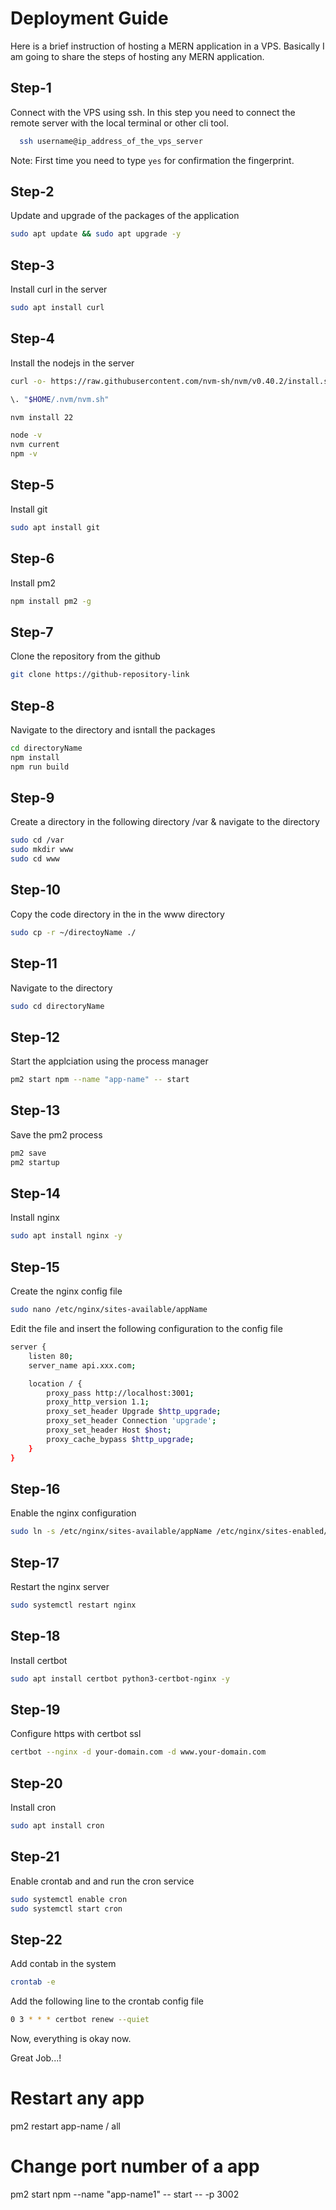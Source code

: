 # Deployment Guide
Here is a brief instruction of hosting a MERN application in a VPS. Basically I am going to share the steps of hosting any MERN application. 

## Step-1
Connect with the VPS using ssh. In this step you need to connect the remote server with the local terminal or other cli tool.

```bash
  ssh username@ip_address_of_the_vps_server
```
Note: First time you need to type `yes` for confirmation the fingerprint. 

## Step-2
Update and upgrade of the packages of the application
```bash
sudo apt update && sudo apt upgrade -y
```

## Step-3
Install curl in the server 
```bash
sudo apt install curl
```

## Step-4
Install the nodejs in the server 
```bash
curl -o- https://raw.githubusercontent.com/nvm-sh/nvm/v0.40.2/install.sh | bash

\. "$HOME/.nvm/nvm.sh"

nvm install 22

node -v
nvm current
npm -v
```

## Step-5 
Install git 
```bash
sudo apt install git 
```

## Step-6 
Install pm2
```bash
npm install pm2 -g
```

## Step-7
Clone the repository from the github 
```bash
git clone https://github-repository-link 
```

## Step-8
Navigate to the directory and isntall the packages
```bash
cd directoryName
npm install 
npm run build
```

## Step-9
Create a directory in the following directory /var & navigate to the directory 
```bash
sudo cd /var
sudo mkdir www
sudo cd www
```

## Step-10
Copy the code directory in the in the www directory 
```bash
sudo cp -r ~/directoyName ./
```

## Step-11
Navigate to the directory 
```bash
sudo cd directoryName
```

## Step-12
Start the applciation using the process manager
```bash
pm2 start npm --name "app-name" -- start

```

## Step-13
Save the pm2 process 
```bash
pm2 save
pm2 startup
```
## Step-14
Install nginx
```bash
sudo apt install nginx -y
```

## Step-15
Create the nginx config file
```bash
sudo nano /etc/nginx/sites-available/appName 
```
Edit the file and insert the following configuration to the config file
```bash
server {
    listen 80;
    server_name api.xxx.com;

    location / {
        proxy_pass http://localhost:3001;
        proxy_http_version 1.1;
        proxy_set_header Upgrade $http_upgrade;
        proxy_set_header Connection 'upgrade';
        proxy_set_header Host $host;
        proxy_cache_bypass $http_upgrade;
    }
}
```

## Step-16
Enable the nginx configuration
```bash
sudo ln -s /etc/nginx/sites-available/appName /etc/nginx/sites-enabled/
```

## Step-17
Restart the nginx server 
```bash
sudo systemctl restart nginx
```

## Step-18
Install certbot 
```bash
sudo apt install certbot python3-certbot-nginx -y
```

## Step-19
Configure https with certbot ssl
```bash
certbot --nginx -d your-domain.com -d www.your-domain.com
```

## Step-20
Install cron 
```bash
sudo apt install cron
```

## Step-21
Enable crontab and and run the cron service
```bash
sudo systemctl enable cron
sudo systemctl start cron
```

## Step-22
Add contab in the system
```bash
crontab -e
```
Add the following line to the crontab config file
```bash
0 3 * * * certbot renew --quiet
```

Now, everything is okay now. 

Great Job...!


# Restart any app
pm2 restart app-name / all

# Change port number of a app
pm2 start npm --name "app-name1" -- start -- -p 3002



